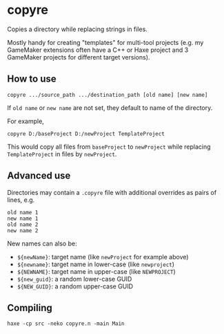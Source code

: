 # copyre

Copies a directory while replacing strings in files.

Mostly handy for creating "templates" for multi-tool projects
(e.g. my GameMaker extensions often have a C++ or Haxe project and 3 GameMaker projects for different target versions).

## How to use
```
copyre .../source_path .../destination_path [old name] [new name]
```
If `old name` or `new name` are not set, they default to name of the directory.

For example,
```
copyre D:/baseProject D:/newProject TemplateProject
```
This would copy all files from `baseProject` to `newProject`
while replacing `TemplateProject` in files by `newProject`.

## Advanced use
Directories may contain a `.copyre` file with additional overrides as pairs of lines, e.g.
```
old name 1
new name 1
old name 2
new name 2
```
New names can also be:

* `${newName}`: target name (like `newProject` for example above)
* `${newname}`: target name in lower-case (like `newproject`)
* `${NEWNAME}`: target name in upper-case (like `NEWPROJECT`)
* `${new_guid}`: a random lower-case GUID
* `${NEW_GUID}`: a random upper-case GUID

## Compiling

```
haxe -cp src -neko copyre.n -main Main
```